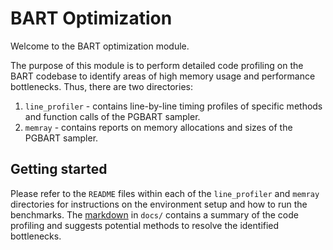 # BART Optimization

Welcome to the BART optimization module.

The purpose of this module is to perform detailed code profiling on the BART codebase to identify areas of high memory usage and performance bottlenecks. Thus, there are two directories:

1. `line_profiler` - contains line-by-line timing profiles of specific methods and function calls of the PGBART sampler.
2. `memray` - contains reports on memory allocations and sizes of the PGBART sampler.

## Getting started

Please refer to the `README` files within each of the `line_profiler` and `memray` directories for instructions on the environment setup and how to run the benchmarks. The [markdown](docs/pgbart_improvements.md) in `docs/` contains a summary of the code profiling and suggests potential methods to resolve the identified bottlenecks.